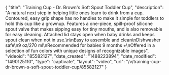 {
    "title": "Training Cup - Dr. Brown's Soft Spout Toddler Cup",
    "description": "A natural next step in helping little ones learn to drink from a cup. Contoured, easy grip shape has no handles to make it simple for toddlers to hold this cup like a grownup. Features a one-piece, spill-proof silicone spout valve that makes sipping easy for tiny mouths, and is also removable for easy cleaning. Attached lid stays open when baby drinks and keeps spout clean when not in use.\n\nEasy to assemble and clean\nDishwasher safe\n9 oz\/270 ml\nRecommended for babies 9 months +\nOffered in a selection of fun colors with unique designs of recognizable images",
    "videoid": "85582127",
    "date_created": "1488223894",
    "date_modified": "1490125110",
    "type": "captivate",
    "layout": "video",
    "url": "\/v\/training-cup-dr-brown-s-soft-spout-toddler-cup\/85582127"
}